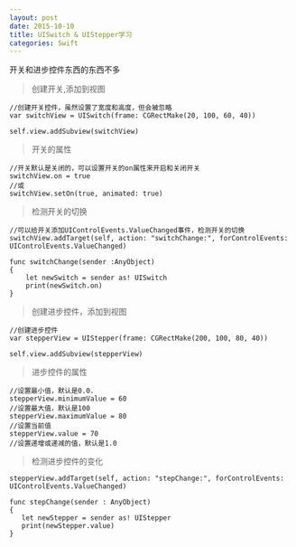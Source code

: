 ```yaml
---
layout: post
date: 2015-10-10
title: UISwitch & UIStepper学习
categories: Swift
---
```


开关和进步控件东西的东西不多

>创建开关,添加到视图
	
	//创建开关控件，虽然设置了宽度和高度，但会被忽略
	var switchView = UISwitch(frame: CGRectMake(20, 100, 60, 40))
	 
	self.view.addSubview(switchView)
	
>开关的属性
	
	//开关默认是关闭的，可以设置开关的on属性来开启和关闭开关
	switchView.on = true
	//或
	switchView.setOn(true, animated: true)
	
>检测开关的切换

	//可以给开关添加UIControlEvents.ValueChanged事件，检测开关的切换
	switchView.addTarget(self, action: "switchChange:", forControlEvents: UIControlEvents.ValueChanged)

	func switchChange(sender :AnyObject)
	{
		let newSwitch = sender as! UISwitch
		print(newSwitch.on)
	}
	
>创建进步控件，添加到视图

	//创建进步控件
	var stepperView = UIStepper(frame: CGRectMake(200, 100, 80, 40))
    
	self.view.addSubview(stepperView)
	
>进步控件的属性

	//设置最小值，默认是0.0.
	stepperView.minimumValue = 60
	//设置最大值，默认是100
	stepperView.maximumValue = 80
	//设置当前值
	stepperView.value = 70
	//设置递增或递减的值，默认是1.0

>检测进步控件的变化

	stepperView.addTarget(self, action: "stepChange:", forControlEvents: UIControlEvents.ValueChanged)
	
	func stepChange(sender : AnyObject)
	{
	   let newStepper = sender as! UIStepper
	   print(newStepper.value)
	}